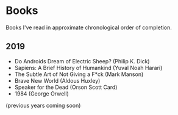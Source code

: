 # Books
Books I've read in approximate chronological order of completion.

## 2019
* Do Androids Dream of Electric Sheep? (Philip K. Dick)
* Sapiens: A Brief History of Humankind (Yuval Noah Harari)
* The Subtle Art of Not Giving a F*ck (Mark Manson)
* Brave New World (Aldous Huxley)
* Speaker for the Dead (Orson Scott Card)
* 1984 (George Orwell)

(previous years coming soon)
